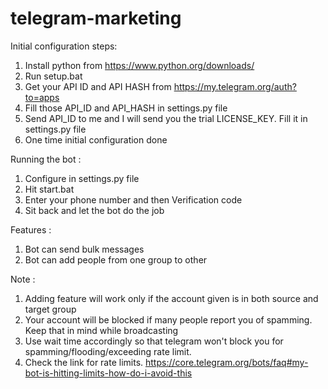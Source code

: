 # telegram-marketing
Initial configuration steps:
1) Install python from https://www.python.org/downloads/
2) Run setup.bat
3) Get your API ID and API HASH from https://my.telegram.org/auth?to=apps
4) Fill those API_ID and API_HASH in settings.py file
5) Send API_ID to me and I will send you the trial LICENSE_KEY. Fill it in settings.py file
6) One time initial configuration done

Running the bot :
1) Configure in settings.py file
2) Hit start.bat
3) Enter your phone number and then Verification code
4) Sit back and let the bot do the job

Features :
1) Bot can send bulk messages
2) Bot can add people from one group to other

Note :
1) Adding feature will work only if the account given is in both source and target group
2) Your account will be blocked if many people report you of spamming. Keep that in mind while broadcasting
3) Use wait time accordingly so that telegram won't block you for spamming/flooding/exceeding rate limit.
4) Check the link for rate limits. https://core.telegram.org/bots/faq#my-bot-is-hitting-limits-how-do-i-avoid-this
